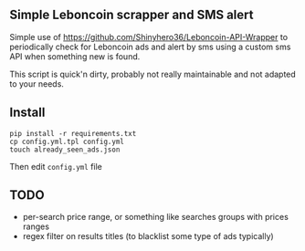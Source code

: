 ## Simple Leboncoin scrapper and SMS alert

Simple use of https://github.com/Shinyhero36/Leboncoin-API-Wrapper to periodically check for Leboncoin ads and alert by sms using a custom sms API when something new is found.

This script is quick'n dirty, probably not really maintainable and not adapted to your needs.

## Install

    pip install -r requirements.txt
    cp config.yml.tpl config.yml
    touch already_seen_ads.json

Then edit `config.yml` file

## TODO

- per-search price range, or something like searches groups with prices ranges
- regex filter on results titles (to blacklist some type of ads typically)
